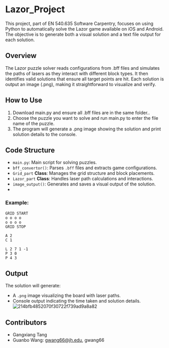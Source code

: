 # Lazor_Project

This project, part of EN 540.635 Software Carpentry, focuses on using Python to automatically solve the Lazor game available on iOS and Android. The objective is to generate both a visual solution and a text file output for each solution.

## Overview
The Lazor puzzle solver reads configurations from .bff files and simulates the paths of lasers as they interact with different block types. It then identifies valid solutions that ensure all target points are hit. Each solution is output an image (.png), making it straightforward to visualize and verify.

## How to Use
1. Download main.py and ensure all .bff files are in the same folder..
2. Choose the puzzle you want to solve and run main.py to enter the file name of the puzzle.
3. The program will generate a .png image showing the solution and print solution details to the console.

## Code Structure

- `main.py`: Main script for solving puzzles.
- `bff_convertor()`: Parses `.bff` files and extracts game configurations.
- `Grid_part` **Class**: Manages the grid structure and block placements.
- `Lazor_part` **Class**: Handles laser path calculations and interactions.
- `image_output()`: Generates and saves a visual output of the solution.
- 
### Example:

```plaintext
GRID START
o o o o
o o o o
GRID STOP

A 2
C 1

L 2 7 1 -1
P 3 0
P 4 3
```

## Output

The solution will generate:

- A `.png` image visualizing the board with laser paths.
- Console output indicating the time taken and solution details.
![214bfb4852070f30722f739ad9a8a82](https://github.com/user-attachments/assets/342c26b6-e731-497e-b114-476f81a6bcd4)



## Contributors
- Gangxiang Tang
- Guanbo Wang: gwang66@jh.edu, gwang66
